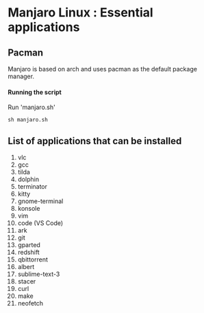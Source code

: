 # Manjaro Linux : Essential applications

## Pacman
Manjaro is based on arch and uses pacman as the default package manager.

#### Running the script 
Run 'manjaro.sh'

	sh manjaro.sh 


## List of applications that can be installed

1. vlc
2. gcc
3. tilda
4. dolphin
5. terminator
6. kitty
7. gnome-terminal
8. konsole
9. vim
10. code (VS Code)
11. ark
12. git
13. gparted
14. redshift
15. qbittorrent
16. albert
17. sublime-text-3
18. stacer
19. curl
20. make
21. neofetch



